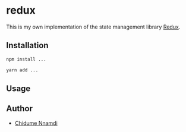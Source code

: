 # redux

This is my own implementation of the state management library [Redux](https://github.com/gaeron/redux).

## Installation

```sh
npm install ...
```

```sh
yarn add ...
```

## Usage

## Author

* [Chidume Nnamdi](https://twitter.com/ngArchangel)